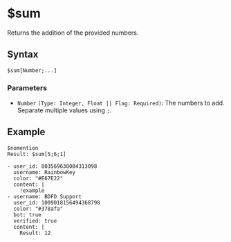 # $sum
Returns the addition of the provided numbers.

## Syntax
```
$sum[Number;...]
```

### Parameters
- `Number` `(Type: Integer, Float || Flag: Required)`: The numbers to add. Separate multiple values using `;`.

## Example
```
$nomention
Result: $sum[5;6;1]
```

``` discord yaml
- user_id: 803569638084313098
  username: RainbowKey
  color: "#E67E22"
  content: |
    !example
- username: BDFD Support
  user_id: 1009018156494368798
  color: "#378afa"
  bot: true
  verified: true
  content: |
    Result: 12
```
